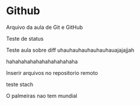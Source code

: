 # Github

Arquivo da aula de Git e GitHub

Teste de status

Teste aula sobre diff
uhauhauhauhauhauhauajajajjah

hahahahahahahahahahahaha


Inserir arquivos no repositorio remoto

teste stach

O palmeiras nao tem mundial
